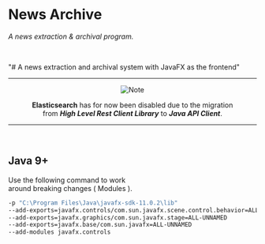 
# News Archive

*A news extraction & archival program.*

<br>

"# A news extraction and archival system with JavaFX as the frontend"

<div align = center>

---

![Note]

**Elasticsearch** has for now been disabled due to the migration <br>from ***High Level Rest Client Library*** to ***Java API Client***.

---
  
</div>

<br>

## Java 9+

Use the following command to work <br>
around breaking changes ( Modules ).

```sh
-p "C:\Program Files\Java\javafx-sdk-11.0.2\lib"                                \
--add-exports=javafx.controls/com.sun.javafx.scene.control.behavior=ALL-UNNAMED \
--add-exports=javafx.graphics/com.sun.javafx.stage=ALL-UNNAMED                  \
--add-exports=javafx.base/com.sun.javafx=ALL-UNNAMED                            \
--add-modules javafx.controls
```

<!----------------------------------------------------------------------------->

[Note]: https://img.shields.io/badge/Note-red?style=for-the-badge
